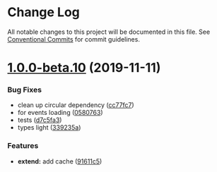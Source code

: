 # Change Log

All notable changes to this project will be documented in this file.
See [Conventional Commits](https://conventionalcommits.org) for commit guidelines.

# [1.0.0-beta.10](https://github.com/fiction-com/factor/compare/v1.0.0-beta.9...v1.0.0-beta.10) (2019-11-11)


### Bug Fixes

* clean up circular dependency ([cc77fc7](https://github.com/fiction-com/factor/commit/cc77fc7fe87a52ba1a9cd5303cbb0c9015a0ae52))
* for events loading ([0580763](https://github.com/fiction-com/factor/commit/0580763949ddc1c26ccd585959389c925b79a3b1))
* tests ([d7c5fa3](https://github.com/fiction-com/factor/commit/d7c5fa36558df46b7262dbff792d556d384f60e0))
* types light ([339235a](https://github.com/fiction-com/factor/commit/339235a3ba909a0c5a17743268dd972d8a0ae8c4))


### Features

* **extend:** add cache ([91611c5](https://github.com/fiction-com/factor/commit/91611c5c10576f6ec7381406b4468483c565610d))
